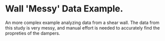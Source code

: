 <h1 align = "Left">Wall 'Messy' Data Example.</h1>

An more complex example analyzing data from a shear wall. 
The data from this study is very messy, and manual effort is needed to accurately find the propreties of the dampers.


